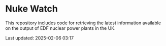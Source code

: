 # Nuke Watch

This repository includes code for retrieving the latest information available on the output of EDF nuclear power plants in the UK.

Last updated: 2025-02-06 03:17